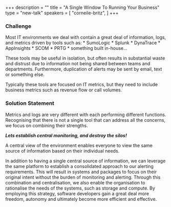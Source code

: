 +++
description = ""
title = "A Single Window To Running Your Business"
type = "new-talk"
speakers = [
        "corneile-britz",
]
+++
### Challenge

Most IT environments we deal with contain a great deal of information, logs, and metrics driven by tools such as: * SumoLogic * Splunk * DynaTrace * AppInsights * SCOM * PRTG * something built in-house…

These tools may be useful in isolation, but often results in substantial waste and distrust due to information not being shared between teams and departments. Furthermore, duplication of alerts may be sent by email, text or something else.

Typically these tools are focused on IT metrics, but they need to include business metrics such as revenue flow or call volumes.

### Solution Statement

Metrics and logs are very different with each performing different functions. Recognising that there is not a single tool that can address all the concerns, we focus on combining their strengths.

__*Lets establish central monitoring, and destroy the silos!*__

A central view of the environment enables everyone to view the same source of information based on their individual needs.

In addition to having a single central source of information, we can leverage the same platform to establish a consolidated approach to our alerting requirements. This will result in systems and packages to focus on their original intent without the burden of monitoring and alerting. Through this combination and centralisation, we also enable the organisation to rationalise the needs of the systems, such as storage and compute. By employing this strategy, software developers gain a great deal more freedom, autonomy and ultimately become more efficient and effective.